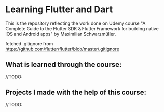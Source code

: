 # Learning Flutter and Dart

This is the repository reflecting the work done on Udemy course "A Complete Guide to the Flutter SDK & Flutter Framework for building native iOS and Android apps" by Maximilian Schwarzmüller.

fetched .gitignore from https://github.com/flutter/flutter/blob/master/.gitignore

## What is learned through the course:

//TODO:

## Projects I made with the help of this course:

//TODO: